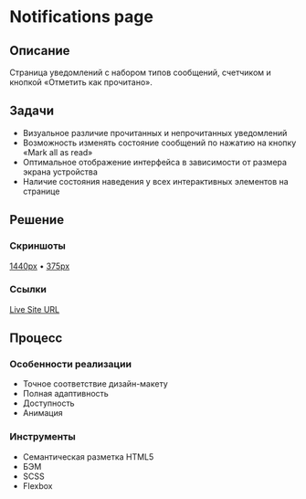 # Notifications page

## Описание

Страница уведомлений с набором типов сообщений, счетчиком и кнопкой «Отметить как прочитано».

## Задачи

- Визуальное различие прочитанных и непрочитанных уведомлений
- Возможность изменять состояние сообщений по нажатию на кнопку «Mark all as read»
- Оптимальное отображение интерфейса в зависимости от размера экрана устройства
- Наличие состояния наведения у всех интерактивных элементов на странице

## Решение

### Скриншоты

[1440px](screenshot/screenshot-1440.png) • [375px](screenshot/screenshot-375.png)

### Ссылки

[Live Site URL](https://ivanfadeev1.github.io/notifications-page/)

## Процесс

### Особенности реализации

- Точное соответствие дизайн-макету
- Полная адаптивность
- Доступность
- Анимация

### Инструменты

- Семантическая разметка HTML5
- БЭМ
- SCSS
- Flexbox